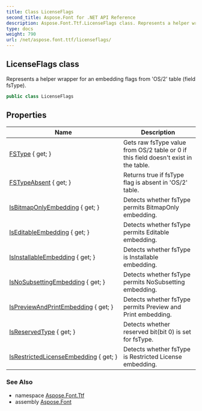 ```yaml
---
title: Class LicenseFlags
second_title: Aspose.Font for .NET API Reference
description: Aspose.Font.Ttf.LicenseFlags class. Represents a helper wrapper for an embedding flags from OS/2 table field fsType
type: docs
weight: 790
url: /net/aspose.font.ttf/licenseflags/
---
```

## LicenseFlags class

Represents a helper wrapper for an embedding flags from 'OS/2' table (field fsType).

```csharp
public class LicenseFlags
```

## Properties

| Name | Description |
| --- | --- |
| [FSType](../../aspose.font.ttf/licenseflags/fstype/) { get; } | Gets raw fsType value from OS/2 table or 0 if this field doesn't exist in the table. |
| [FSTypeAbsent](../../aspose.font.ttf/licenseflags/fstypeabsent/) { get; } | Returns true if fsType flag is absent in 'OS/2' table. |
| [IsBitmapOnlyEmbedding](../../aspose.font.ttf/licenseflags/isbitmaponlyembedding/) { get; } | Detects whether fsType permits BitmapOnly embedding. |
| [IsEditableEmbedding](../../aspose.font.ttf/licenseflags/iseditableembedding/) { get; } | Detects whether fsType permits Editable embedding. |
| [IsInstallableEmbedding](../../aspose.font.ttf/licenseflags/isinstallableembedding/) { get; } | Detects whether fsType is Installable embedding. |
| [IsNoSubsettingEmbedding](../../aspose.font.ttf/licenseflags/isnosubsettingembedding/) { get; } | Detects whether fsType permits NoSubsetting embedding. |
| [IsPreviewAndPrintEmbedding](../../aspose.font.ttf/licenseflags/ispreviewandprintembedding/) { get; } | Detects whether fsType permits Preview and Print embedding. |
| [IsReservedType](../../aspose.font.ttf/licenseflags/isreservedtype/) { get; } | Detects whether reserved bit(bit 0) is set for fsType. |
| [IsRestrictedLicenseEmbedding](../../aspose.font.ttf/licenseflags/isrestrictedlicenseembedding/) { get; } | Detects whether fsType is Restricted License embedding. |

### See Also

* namespace [Aspose.Font.Ttf](../../aspose.font.ttf/)
* assembly [Aspose.Font](../../)


